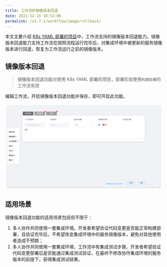 ```yaml
---
title: 工作流的镜像版本回退
date: 2021-12-15 18:53:06
permalink: /v1.7.1/workflow/image/rollback/
---
```


本文主要介绍 [K8s YAML 部署的项目](/v1.7.1/project/k8s-yaml/)中，工作流支持的镜像版本回退能力。镜像版本回退能力支持工作流在按照流程运行完毕后，对集成环境中被更新的服务镜像版本进行回退，恢复为工作流运行之前的镜像版本。

## 镜像版本回退

> 镜像版本回退功能对使用 K8s YAML 部署的项目，部署阶段使用`构建部署`的工作流有效

编辑工作流，开启镜像版本回退功能并保存，即可开启此功能。

![K8s YAML 部署的项目](./_images/check_pipeline_setting.png)

## 适用场景

镜像版本回退功能的适用场景包括但不限于：

1. 多人协作共同使用一套集成环境。开发者希望验证代码变更是否能正常构建部署，且验证完毕后，不希望改变集成环境中的服务镜像版本，避免对其他使用者造成不预期；
2. 多人协作共同使用一套集成环境，工作流中有集成测试步骤。开发者希望验证代码变更部署后是否能通过集成测试验证，在最终不修改协作集成环境的服务版本的前提下，获得集成测试结果。
